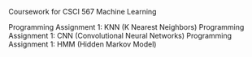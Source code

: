 Coursework for CSCI 567 Machine Learning

Programming Assignment 1: KNN (K Nearest Neighbors)
Programming Assignment 1: CNN (Convolutional Neural Networks)
Programming Assignment 1: HMM (Hidden Markov Model)
